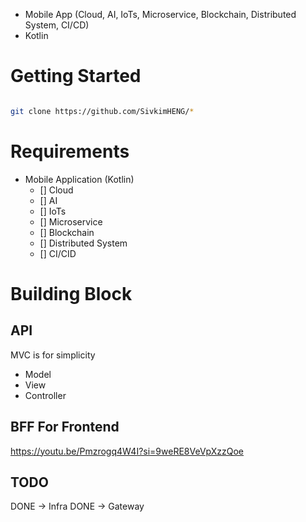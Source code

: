   - Mobile App (Cloud, AI, IoTs, Microservice, Blockchain, Distributed System, CI/CD)
  - Kotlin


# Getting Started 

```bash

git clone https://github.com/SivkimHENG/*

```


# Requirements

- Mobile Application (Kotlin)
    - [] Cloud
    - [] AI
    - [] IoTs
    - [] Microservice
    - [] Blockchain
    - [] Distributed System
    - [] CI/CID


# Building Block

## API
MVC is for simplicity
- Model
- View
- Controller


## BFF For Frontend
<https://youtu.be/Pmzrogq4W4I?si=9weRE8VeVpXzzQoe>



## TODO 

DONE -> Infra
DONE -> Gateway












